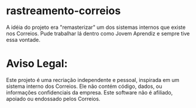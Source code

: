# rastreamento-correios
 A idéia do projeto era "remasterizar" um dos sistemas internos que existe nos Correios. Pude trabalhar lá dentro como Jovem Aprendiz e sempre tive essa vontade.

# Aviso Legal:
Este projeto é uma recriação independente e pessoal, inspirada em um sistema interno dos Correios. Ele não contém código, dados, ou informações confidenciais da empresa. Este software não é afiliado, apoiado ou endossado pelos Correios.